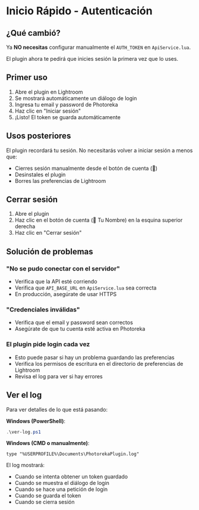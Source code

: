 # Inicio Rápido - Autenticación

## ¿Qué cambió?

Ya **NO necesitas** configurar manualmente el `AUTH_TOKEN` en `ApiService.lua`.

El plugin ahora te pedirá que inicies sesión la primera vez que lo uses.

## Primer uso

1. Abre el plugin en Lightroom
2. Se mostrará automáticamente un diálogo de login
3. Ingresa tu email y password de Photoreka
4. Haz clic en "Iniciar sesión"
5. ¡Listo! El token se guarda automáticamente

## Usos posteriores

El plugin recordará tu sesión. No necesitarás volver a iniciar sesión a menos que:

- Cierres sesión manualmente desde el botón de cuenta (👤)
- Desinstales el plugin
- Borres las preferencias de Lightroom

## Cerrar sesión

1. Abre el plugin
2. Haz clic en el botón de cuenta (👤 Tu Nombre) en la esquina superior derecha
3. Haz clic en "Cerrar sesión"

## Solución de problemas

### "No se pudo conectar con el servidor"

- Verifica que la API esté corriendo
- Verifica que `API_BASE_URL` en `ApiService.lua` sea correcta
- En producción, asegúrate de usar HTTPS

### "Credenciales inválidas"

- Verifica que el email y password sean correctos
- Asegúrate de que tu cuenta esté activa en Photoreka

### El plugin pide login cada vez

- Esto puede pasar si hay un problema guardando las preferencias
- Verifica los permisos de escritura en el directorio de preferencias de Lightroom
- Revisa el log para ver si hay errores

## Ver el log

Para ver detalles de lo que está pasando:

**Windows (PowerShell)**:

```powershell
.\ver-log.ps1
```

**Windows (CMD o manualmente)**:

```
type "%USERPROFILE%\Documents\PhotorekaPlugin.log"
```

El log mostrará:

- Cuando se intenta obtener un token guardado
- Cuando se muestra el diálogo de login
- Cuando se hace una petición de login
- Cuando se guarda el token
- Cuando se cierra sesión
